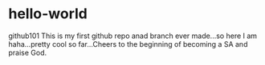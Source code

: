 # hello-world
github101
This is my first github repo anad branch ever made...so here I am haha...pretty cool so far...Cheers to the beginning of becoming a SA and praise God.
